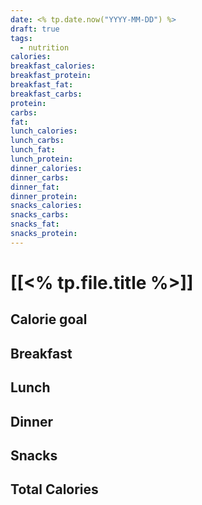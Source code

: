 ```yaml
---
date: <% tp.date.now("YYYY-MM-DD") %>
draft: true
tags:
  - nutrition
calories: 
breakfast_calories: 
breakfast_protein: 
breakfast_fat: 
breakfast_carbs: 
protein: 
carbs: 
fat: 
lunch_calories: 
lunch_carbs: 
lunch_fat: 
lunch_protein: 
dinner_calories: 
dinner_carbs: 
dinner_fat: 
dinner_protein: 
snacks_calories: 
snacks_carbs: 
snacks_fat: 
snacks_protein:
---
```

# [[<% tp.file.title %>]]

## Calorie goal

## Breakfast

## Lunch

## Dinner

## Snacks

## Total Calories
